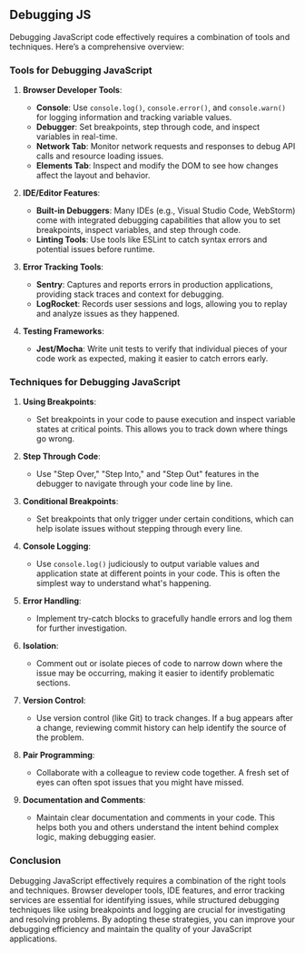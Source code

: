 

## Debugging JS

Debugging JavaScript code effectively requires a combination of tools and techniques. Here’s a comprehensive overview:

### Tools for Debugging JavaScript

1. **Browser Developer Tools**:
   - **Console**: Use `console.log()`, `console.error()`, and `console.warn()` for logging information and tracking variable values.
   - **Debugger**: Set breakpoints, step through code, and inspect variables in real-time.
   - **Network Tab**: Monitor network requests and responses to debug API calls and resource loading issues.
   - **Elements Tab**: Inspect and modify the DOM to see how changes affect the layout and behavior.

2. **IDE/Editor Features**:
   - **Built-in Debuggers**: Many IDEs (e.g., Visual Studio Code, WebStorm) come with integrated debugging capabilities that allow you to set breakpoints, inspect variables, and step through code.
   - **Linting Tools**: Use tools like ESLint to catch syntax errors and potential issues before runtime.

3. **Error Tracking Tools**:
   - **Sentry**: Captures and reports errors in production applications, providing stack traces and context for debugging.
   - **LogRocket**: Records user sessions and logs, allowing you to replay and analyze issues as they happened.

4. **Testing Frameworks**:
   - **Jest/Mocha**: Write unit tests to verify that individual pieces of your code work as expected, making it easier to catch errors early.

### Techniques for Debugging JavaScript

1. **Using Breakpoints**:
   - Set breakpoints in your code to pause execution and inspect variable states at critical points. This allows you to track down where things go wrong.

2. **Step Through Code**:
   - Use "Step Over," "Step Into," and "Step Out" features in the debugger to navigate through your code line by line.

3. **Conditional Breakpoints**:
   - Set breakpoints that only trigger under certain conditions, which can help isolate issues without stepping through every line.

4. **Console Logging**:
   - Use `console.log()` judiciously to output variable values and application state at different points in your code. This is often the simplest way to understand what's happening.

5. **Error Handling**:
   - Implement try-catch blocks to gracefully handle errors and log them for further investigation.

6. **Isolation**:
   - Comment out or isolate pieces of code to narrow down where the issue may be occurring, making it easier to identify problematic sections.

7. **Version Control**:
   - Use version control (like Git) to track changes. If a bug appears after a change, reviewing commit history can help identify the source of the problem.

8. **Pair Programming**:
   - Collaborate with a colleague to review code together. A fresh set of eyes can often spot issues that you might have missed.

9. **Documentation and Comments**:
   - Maintain clear documentation and comments in your code. This helps both you and others understand the intent behind complex logic, making debugging easier.

### Conclusion

Debugging JavaScript effectively requires a combination of the right tools and techniques. Browser developer tools, IDE features, and error tracking services are essential for identifying issues, while structured debugging techniques like using breakpoints and logging are crucial for investigating and resolving problems. By adopting these strategies, you can improve your debugging efficiency and maintain the quality of your JavaScript applications.

